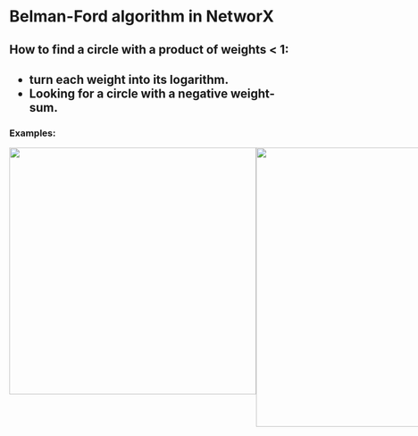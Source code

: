 <div>
  <h1>Belman-Ford algorithm in NetworX</h1>
  <H2>How to find a circle with a product of weights < 1:<H2>
    <ul>
      <li>turn each weight into its logarithm.</li>
      <li>Looking for a circle with a negative weight-sum.</li>
    </ul>
  <h3>Examples:</h3>
  <divImages style="display:flex;" >
    <img src=https://user-images.githubusercontent.com/74247437/205580641-f55b17b0-5f70-4724-a9ec-5d897552d917.png
    style="width: 442px;" style="height: 500px;" /> 
    <image src=https://user-images.githubusercontent.com/74247437/205581119-edee2346-85be-4694-b029-1d7290ff6c76.png
    style="width: 500px;" style="height: 500px;" />
    <image src=https://user-images.githubusercontent.com/74247437/205586863-61f8e928-a27e-4569-849c-dad9c83e44c2.png
    style="width: 442px;" style="height: 500px;" />
    <image src=https://user-images.githubusercontent.com/74247437/205584797-3724dda1-5930-4fe3-a005-4dd7f962aa5b.png
    style="width: 500px;" style="height: 500px;" />
    <image src=https://user-images.githubusercontent.com/74247437/205587850-ad7d257c-4dab-43d0-8ab6-4271ec99f68d.png
    style="width: 442px;" style="height: 450px;" />

  </divImages>
</div>



